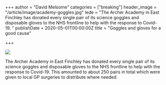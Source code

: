 +++
author = "David Melsome"
categories = ["breaking"]
header_image = "/article/image/academy-goggles.jpg"
lede = "The Archer Academy in East Finchley has donated every single pair of its science goggles and disposable gloves to the NHS frontline to help with the response to Covid-19.  "
publishDate = 2020-05-01T00:00:00Z
title = "Goggles and gloves for a good cause"

+++

![](/article/image/academy-goggles.jpg)

The Archer Academy in East Finchley has donated every single pair of its science goggles and disposable gloves to the NHS frontline to help with the response to Covid-19. This amounted to about 250 pairs in total which were given to local GP surgeries to distribute where needed.